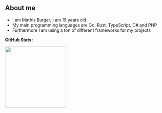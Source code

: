 ## About me
- I am Mathis Burger, I am 19 years old.
- My main programming languages are Go, Rust, TypeScript, C# and PHP
- Furthermore I am using a ton of different frameworks for my projects


**GitHub Stats:**

<img src="https://github-readme-stats.vercel.app/api/top-langs/?username=MathisBurger&theme=tokyonight&layout=compact&hide=css"  height="200" />
